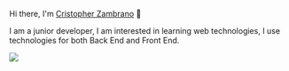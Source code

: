 Hi there, I'm <a href="#">Cristopher Zambrano</a> :wave:

I am a junior developer, I am interested in learning web technologies, I use technologies for both Back End and Front End.

<!--![visitors](https://visitor-badge.glitch.me/badge?page_id=Web_grupo_3)-->

<picture>
  <source 
    srcset="https://github-readme-stats.vercel.app/api?username=CristopherEspe&show_icons=true&theme=tokyonight"
    media="(prefers-color-scheme: dark)"
  />
  <source
    srcset="https://github-readme-stats.vercel.app/api?username=CristopherEspe&show_icons=true"
    media="(prefers-color-scheme: light), (prefers-color-scheme: no-preference)"
  />
  <img src="https://github-readme-stats.vercel.app/api?username=CristopherEspe&show_icons=true" />
</picture>
